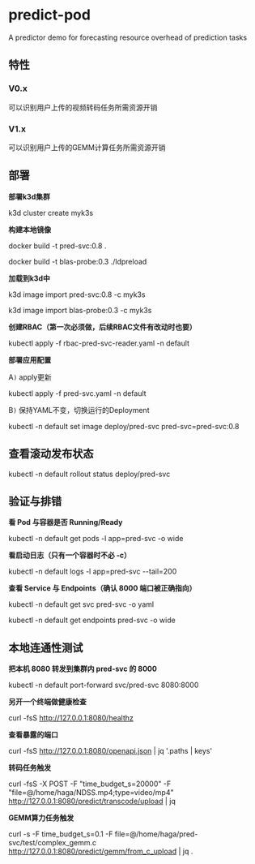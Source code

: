 # predict-pod

A predictor demo for forecasting resource overhead of prediction tasks

## 特性

### V0.x

可以识别用户上传的视频转码任务所需资源开销

### V1.x

可以识别用户上传的GEMM计算任务所需资源开销

## 部署

**部署k3d集群**

k3d cluster create myk3s

**构建本地镜像**

docker build -t pred-svc:0.8 .

docker build -t blas-probe:0.3 ./ldpreload

**加载到k3d中**

k3d image import pred-svc:0.8 -c myk3s

k3d image import blas-probe:0.3 -c myk3s


**创建RBAC（第一次必须做，后续RBAC文件有改动时也要）**

kubectl apply -f rbac-pred-svc-reader.yaml -n default

**部署应用配置**

A`)` apply更新

kubectl apply -f pred-svc.yaml -n default

B`)` 保持YAML不变，切换运行的Deployment

kubectl -n default set image deploy/pred-svc pred-svc=pred-svc:0.8

## 查看滚动发布状态

kubectl -n default rollout status deploy/pred-svc

## 验证与排错

**看 Pod 与容器是否 Running/Ready**

kubectl -n default get pods -l app=pred-svc -o wide

**看启动日志（只有一个容器时不必 -c）**

kubectl -n default logs -l app=pred-svc --tail=200

**查看 Service 与 Endpoints（确认 8000 端口被正确指向）**

kubectl -n default get svc pred-svc -o yaml

kubectl -n default get endpoints pred-svc -o wide

## 本地连通性测试

**把本机 8080 转发到集群内 pred-svc 的 8000**

kubectl -n default port-forward svc/pred-svc 8080:8000

**另开一个终端做健康检查**

curl -fsS http://127.0.0.1:8080/healthz

**查看暴露的端口**

curl -fsS http://127.0.0.1:8080/openapi.json | jq '.paths | keys'

**转码任务触发**

curl -fsS -X POST   -F "time_budget_s=20000"   -F "file=@/home/haga/NDSS.mp4;type=video/mp4"   http://127.0.0.1:8080/predict/transcode/upload | jq

**GEMM算力任务触发**

curl -s -F time_budget_s=0.1 -F file=@/home/haga/pred-svc/test/complex_gemm.c   http://127.0.0.1:8080/predict/gemm/from_c_upload | jq .